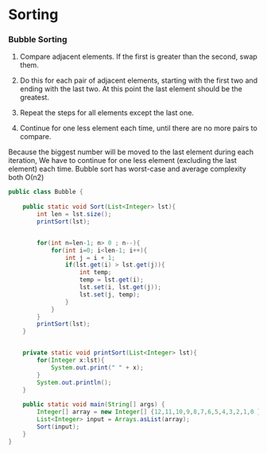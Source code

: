 # Sorting

### Bubble Sorting

1) Compare adjacent elements. If the first is greater than the second, swap them.

2) Do this for each pair of adjacent elements, starting with the first two and ending with the last two. At this point the last element should be the greatest. 

3) Repeat the steps for all elements except the last one. 

4) Continue for one less element each time, until there are no more pairs to compare.


Because the biggest number will be moved to the last element during each iteration,
 We have to continue for one less element (excluding the last element) each time.
Bubble sort has worst-case and average complexity both О(n2) 


```java
public class Bubble {
	  
    public static void Sort(List<Integer> lst){
    	int len = lst.size();
    	printSort(lst);


    	for(int n=len-1; n> 0 ; n--){
    		for(int i=0; i<len-1; i++){
        		int j = i + 1;
    			if(lst.get(i) > lst.get(j)){
	    	        int temp;
	    	        temp = lst.get(i);
	    	        lst.set(i, lst.get(j));
	    	        lst.set(j, temp);
    			}
    		}
    	}
    	printSort(lst);
    }


    private static void printSort(List<Integer> lst){
    	for(Integer x:lst){
    		System.out.print(" " + x);
    	}
    	System.out.println();
    }
  
    public static void main(String[] args) {
    	Integer[] array = new Integer[] {12,11,10,9,8,7,6,5,4,3,2,1,0 };
    	List<Integer> input = Arrays.asList(array);
        Sort(input);
    }
}
```
